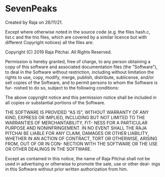 # SevenPeaks

  Created by Raja on 26/11/21.

Except where otherwise noted in the source code (e.g. the files hash.c,
list.c and the trio files, which are covered by a similar licence but
with different Copyright notices) all the files are:

Copyright (C) 2019 Raja Pitchai.  All Rights Reserved.

Permission is hereby granted, free of charge, to any person obtaining a copy
of this software and associated documentation files (the "Software"), to deal
in the Software without restriction, including without limitation the rights
to use, copy, modify, merge, publish, distribute, sublicense, and/or sell
copies of the Software, and to permit persons to whom the Software is fur-
nished to do so, subject to the following conditions:

The above copyright notice and this permission notice shall be included in
all copies or substantial portions of the Software.

THE SOFTWARE IS PROVIDED "AS IS", WITHOUT WARRANTY OF ANY KIND, EXPRESS OR
IMPLIED, INCLUDING BUT NOT LIMITED TO THE WARRANTIES OF MERCHANTABILITY, FIT-
NESS FOR A PARTICULAR PURPOSE AND NONINFRINGEMENT.  IN NO EVENT SHALL THE
RAJA PITCHAI BE LIABLE FOR ANY CLAIM, DAMAGES OR OTHER LIABILITY, WHETHER
IN AN ACTION OF CONTRACT, TORT OR OTHERWISE, ARISING FROM, OUT OF OR IN CON-
NECTION WITH THE SOFTWARE OR THE USE OR OTHER DEALINGS IN THE SOFTWARE.

Except as contained in this notice, the name of Raja Pitchai shall not
be used in advertising or otherwise to promote the sale, use or other deal-
ings in this Software without prior written authorization from him.


